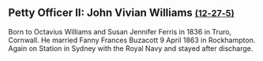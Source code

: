 ## Petty Officer II: John Vivian Williams <small>[(12‑27‑5)](https://brisbane.discovereverafter.com/profile/31669951 "Go to Memorial Information" )</small>

Born to Octavius Williams and Susan Jennifer Ferris in 1836 in Truro, Cornwall. He married Fanny Frances Buzacott 9 April 1863 in Rockhampton. Again on Station in Sydney with the Royal Navy and stayed after discharge.
